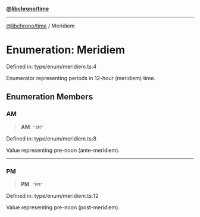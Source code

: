 [**@libchrono/time**](../README.md)

***

[@libchrono/time](../globals.md) / Meridiem

# Enumeration: Meridiem

Defined in: type/enum/meridiem.ts:4

Enumerator representing periods in 12-hour (meridiem) time.

## Enumeration Members

### AM

> **AM**: `"AM"`

Defined in: type/enum/meridiem.ts:8

Value representing pre-noon (ante-meridiem).

***

### PM

> **PM**: `"PM"`

Defined in: type/enum/meridiem.ts:12

Value representing pre-noon (post-meridiem).
